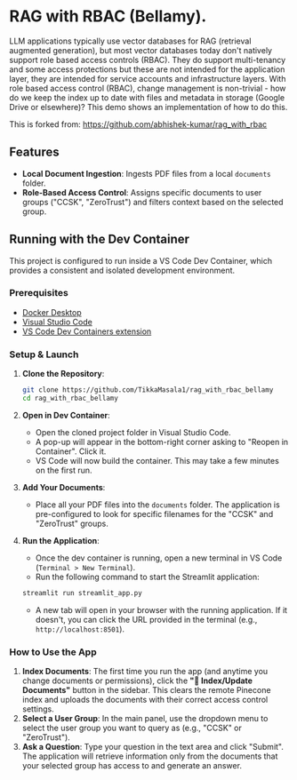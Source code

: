 # RAG with RBAC (Bellamy).
LLM applications typically use vector databases for RAG (retrieval augmented generation), but most vector databases today don't
natively support role based access controls (RBAC). They do support multi-tenancy and some access protections but these are not intended for the application layer, they are intended for service accounts and infrastructure layers. With role based access control (RBAC), change management is non-trivial - how do we keep the index up to date with files and metadata in storage (Google Drive or elsewhere)? This demo shows an implementation of how to do this. 

This is forked from: https://github.com/abhishek-kumar/rag_with_rbac

## Features
- **Local Document Ingestion**: Ingests PDF files from a local `documents` folder.
- **Role-Based Access Control**: Assigns specific documents to user groups ("CCSK", "ZeroTrust") and filters context based on the selected group.

## Running with the Dev Container

This project is configured to run inside a VS Code Dev Container, which provides a consistent and isolated development environment.

### Prerequisites
- [Docker Desktop](https://www.docker.com/products/docker-desktop/)
- [Visual Studio Code](https://code.visualstudio.com/)
- [VS Code Dev Containers extension](https://marketplace.visualstudio.com/items?itemName=ms-vscode-remote.remote-containers)

### Setup & Launch
1.  **Clone the Repository**:
    ```bash
    git clone https://github.com/TikkaMasala1/rag_with_rbac_bellamy
    cd rag_with_rbac_bellamy
    ```

2.  **Open in Dev Container**:
    - Open the cloned project folder in Visual Studio Code.
    - A pop-up will appear in the bottom-right corner asking to "Reopen in Container". Click it.
    - VS Code will now build the container. This may take a few minutes on the first run.

3. **Add Your Documents**:
    - Place all your PDF files into the `documents` folder. The application is pre-configured to look for specific filenames for the "CCSK" and "ZeroTrust" groups.

4. **Run the Application**:
    - Once the dev container is running, open a new terminal in VS Code (`Terminal > New Terminal`).
    - Run the following command to start the Streamlit application:
    ```bash
    streamlit run streamlit_app.py
    ```
    - A new tab will open in your browser with the running application. If it doesn't, you can click the URL provided in the terminal (e.g., `http://localhost:8501`).

### How to Use the App
1.  **Index Documents**: The first time you run the app (and anytime you change documents or permissions), click the **"🔄 Index/Update Documents"** button in the sidebar. This clears the remote Pinecone index and uploads the documents with their correct access control settings.
2.  **Select a User Group**: In the main panel, use the dropdown menu to select the user group you want to query as (e.g., "CCSK" or "ZeroTrust").
3.  **Ask a Question**: Type your question in the text area and click "Submit". The application will retrieve information only from the documents that your selected group has access to and generate an answer.
